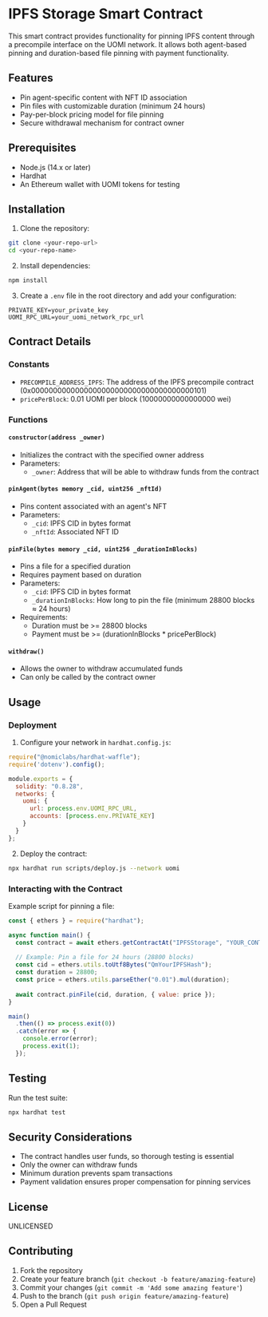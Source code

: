 # IPFS Storage Smart Contract

This smart contract provides functionality for pinning IPFS content through a precompile interface on the UOMI network. It allows both agent-based pinning and duration-based file pinning with payment functionality.

## Features

- Pin agent-specific content with NFT ID association
- Pin files with customizable duration (minimum 24 hours)
- Pay-per-block pricing model for file pinning
- Secure withdrawal mechanism for contract owner

## Prerequisites

- Node.js (14.x or later)
- Hardhat
- An Ethereum wallet with UOMI tokens for testing

## Installation

1. Clone the repository:
```bash
git clone <your-repo-url>
cd <your-repo-name>
```

2. Install dependencies:
```bash
npm install
```

3. Create a `.env` file in the root directory and add your configuration:
```
PRIVATE_KEY=your_private_key
UOMI_RPC_URL=your_uomi_network_rpc_url
```

## Contract Details

### Constants

- `PRECOMPILE_ADDRESS_IPFS`: The address of the IPFS precompile contract (0x0000000000000000000000000000000000000101)
- `pricePerBlock`: 0.01 UOMI per block (10000000000000000 wei)

### Functions

#### `constructor(address _owner)`
- Initializes the contract with the specified owner address
- Parameters:
  - `_owner`: Address that will be able to withdraw funds from the contract

#### `pinAgent(bytes memory _cid, uint256 _nftId)`
- Pins content associated with an agent's NFT
- Parameters:
  - `_cid`: IPFS CID in bytes format
  - `_nftId`: Associated NFT ID

#### `pinFile(bytes memory _cid, uint256 _durationInBlocks)`
- Pins a file for a specified duration
- Requires payment based on duration
- Parameters:
  - `_cid`: IPFS CID in bytes format
  - `_durationInBlocks`: How long to pin the file (minimum 28800 blocks ≈ 24 hours)
- Requirements:
  - Duration must be >= 28800 blocks
  - Payment must be >= (durationInBlocks * pricePerBlock)

#### `withdraw()`
- Allows the owner to withdraw accumulated funds
- Can only be called by the contract owner

## Usage

### Deployment

1. Configure your network in `hardhat.config.js`:
```javascript
require("@nomiclabs/hardhat-waffle");
require('dotenv').config();

module.exports = {
  solidity: "0.8.28",
  networks: {
    uomi: {
      url: process.env.UOMI_RPC_URL,
      accounts: [process.env.PRIVATE_KEY]
    }
  }
};
```

2. Deploy the contract:
```bash
npx hardhat run scripts/deploy.js --network uomi
```

### Interacting with the Contract

Example script for pinning a file:
```javascript
const { ethers } = require("hardhat");

async function main() {
  const contract = await ethers.getContractAt("IPFSStorage", "YOUR_CONTRACT_ADDRESS");
  
  // Example: Pin a file for 24 hours (28800 blocks)
  const cid = ethers.utils.toUtf8Bytes("QmYourIPFSHash");
  const duration = 28800;
  const price = ethers.utils.parseEther("0.01").mul(duration);
  
  await contract.pinFile(cid, duration, { value: price });
}

main()
  .then(() => process.exit(0))
  .catch(error => {
    console.error(error);
    process.exit(1);
  });
```

## Testing

Run the test suite:
```bash
npx hardhat test
```

## Security Considerations

- The contract handles user funds, so thorough testing is essential
- Only the owner can withdraw funds
- Minimum duration prevents spam transactions
- Payment validation ensures proper compensation for pinning services

## License

UNLICENSED

## Contributing

1. Fork the repository
2. Create your feature branch (`git checkout -b feature/amazing-feature`)
3. Commit your changes (`git commit -m 'Add some amazing feature'`)
4. Push to the branch (`git push origin feature/amazing-feature`)
5. Open a Pull Request